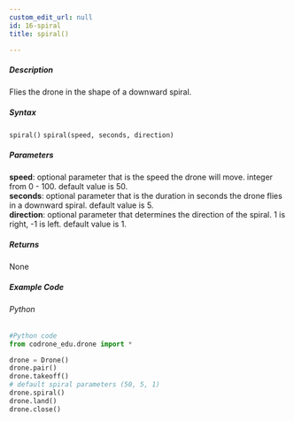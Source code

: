 ```yaml
---
custom_edit_url: null
id: 16-spiral
title: spiral()

---
```


##### Description

Flies the drone in the shape of a downward spiral.


##### Syntax
```spiral()```
```spiral(speed, seconds, direction)```


##### Parameters
**speed**: optional parameter that is the speed the drone will move. integer from 0 - 100. default value is 50. <br /> 
**seconds**: optional parameter that is the duration in seconds the drone flies in a downward spiral. default value is 5. <br /> 
**direction**: optional parameter that determines the direction of the spiral. 1 is right, -1 is left. default value is 1. <br />


##### Returns

None

##### Example Code
###### Python
```python
#Python code
from codrone_edu.drone import *

drone = Drone()
drone.pair()
drone.takeoff()
# default spiral parameters (50, 5, 1)
drone.spiral()
drone.land()
drone.close()
```